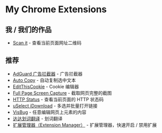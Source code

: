 # My Chrome Extensions

## 我 / 我们的作品

- [Scan it](https://chrome.google.com/webstore/detail/dacniolddlepgdpejbnbfbkkcabhmnnc) - 查看当前页面网址二维码

## 推荐

- [AdGuard 广告拦截器](https://chrome.google.com/webstore/detail/bgnkhhnnamicmpeenaelnjfhikgbkllg) - 广告拦截器
- [Auto Copy](https://chrome.google.com/webstore/detail/auto-copy/bijpdibkloghppkbmhcklkogpjaenfkg) - 自动复制选中文本
- [EditThisCookie](https://chrome.google.com/webstore/detail/fngmhnnpilhplaeedifhccceomclgfbg) - Cookie 编辑器
- [Full Page Screen Capture](https://chrome.google.com/webstore/detail/fdpohaocaechififmbbbbbknoalclacl) - 截取网页完整的截图
- [HTTP Status](https://chrome.google.com/webstore/detail/cknfnacbckhfpjahnmkblajcpledpfnp) - 查看当前页面的 HTTP 状态码
- [uSelect iDownload](https://chrome.google.com/webstore/detail/ileabdhfjmgaognikmjgmhhkjffggejc) - 多选并批量打开链接
- [VisBug](https://chrome.google.com/webstore/detail/cdockenadnadldjbbgcallicgledbeoc) - 任意编辑网页上元素的内容
- [达达划词翻译](https://chrome.google.com/webstore/detail/cajhcjfcodjoalmhjekljnfkgjlkeajl) - 划词翻译
- [扩展管理器（Extension Manager）](https://chrome.google.com/webstore/detail/gjldcdngmdknpinoemndlidpcabkggco) - 扩展管理器，快速开启 / 禁用扩展
